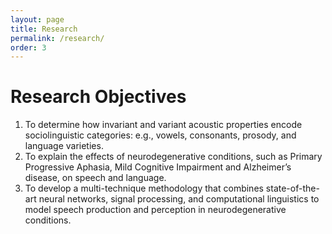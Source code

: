 ```yaml
---
layout: page
title: Research
permalink: /research/
order: 3
---
```


<h1>Research Objectives</h1>
<ol>
<li>To determine how invariant and variant acoustic properties encode sociolinguistic categories: e.g., vowels, consonants, prosody, and language varieties.</li>

<li>To explain the effects of neurodegenerative conditions, such as Primary Progressive Aphasia, Mild Cognitive Impairment and Alzheimer’s disease, on speech and language.</li>

<li>To develop a multi-technique methodology that combines state-of-the-art neural networks, signal processing, and computational linguistics to model speech production and perception in neurodegenerative conditions.</li>
</ol>
